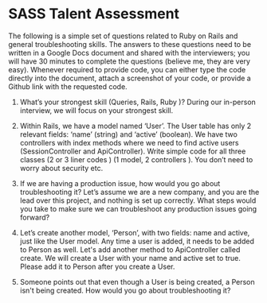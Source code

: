 # SASS Talent Assessment

The following is a simple set of questions related to Ruby on Rails and general troubleshooting skills. The answers to these questions need to be written in a Google Docs document and shared with the interviewers; you will have 30 minutes to complete the questions (believe me, they are very easy). Whenever required to provide code, you can either type the code directly into the document, attach a screenshot of your code, or provide a Github link with the requested code.

1. What’s your strongest skill (Queries, Rails, Ruby )? During our in-person interview, we will focus on your strongest skill.

2. Within Rails, we have a model named ‘User’. The User table has only 2 relevant fields: ‘name’ (string) and ‘active’ (boolean). We have two controllers with index methods where we need to find active users (SessionController and ApiController). Write simple code for all three classes (2 or 3 liner codes ) (1 model, 2 controllers ).  You don’t need to worry about security etc.

3. If we are having a production issue, how would you go about troubleshooting it? Let’s assume we are a new company, and you are the lead over this project, and nothing is set up correctly. What steps would you take to make sure we can troubleshoot any production issues going forward?

4. Let’s create another model, ‘Person’, with two fields: name and active, just like the User model. Any time a user is added, it needs to be added to Person as well.
Let's add another method to ApiController called create. We will create a User with your name and active set to true. Please add it to Person after you create a User.

5. Someone points out that even though a User is being created, a Person isn't being created. How would you go about troubleshooting it?
